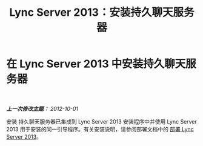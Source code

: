 ﻿---
title: Lync Server 2013：安装持久聊天服务器
TOCTitle: 安装持久聊天服务器
ms:assetid: 58a17327-5896-4f03-8009-cad28f2ea36f
ms:mtpsurl: https://technet.microsoft.com/zh-cn/library/JJ204918(v=OCS.15)
ms:contentKeyID: 49312916
ms.date: 05/19/2016
mtps_version: v=OCS.15
ms.translationtype: HT
---

# 在 Lync Server 2013 中安装持久聊天服务器

 

_**上一次修改主题：** 2012-10-01_

安装 持久聊天服务器已集成到 Lync Server 2013 安装程序中并使用 Lync Server 2013 用于安装的同一引导程序。有关安装说明，请参阅部署文档中的 [部署 Lync Server 2013](lync-server-2013-deploying-lync-server.md)。

